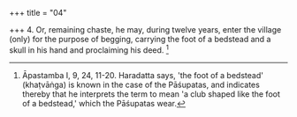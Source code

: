 +++
title = "04"

+++
4. Or, remaining chaste, he may, during twelve years, enter the village (only) for the purpose of begging, carrying the foot of a bedstead and a skull in his hand and proclaiming his deed. [^4] 


[^4]:  Āpastamba I, 9, 24, 11-20. Haradatta says, 'the foot of a bedstead' (khaṭvāṅga) is known in the case of the Pāśupatas, and indicates thereby that he interprets the term to mean 'a club shaped like the foot of a bedstead,' which the Pāśupatas wear.
